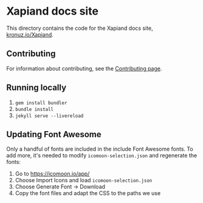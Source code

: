 # Xapiand docs site

This directory contains the code for the Xapiand docs site, [kronuz.io/Xapiand](https://kronuz.io/Xapiand).


## Contributing

For information about contributing, see the [Contributing page](https://kronuz.io/Xapiand/docs/contributing/).


## Running locally

1. `gem install bundler`
2. `bundle install`
3. `jekyll serve --livereload`


## Updating Font Awesome
Only a handful of fonts are included in the include Font Awesome fonts. To add
more, it's needed to modify `icomoon-selection.json` and regenerate the fonts:

1. Go to <https://icomoon.io/app/>
2. Choose Import Icons and load `icomoon-selection.json`
3. Choose Generate Font → Download
4. Copy the font files and adapt the CSS to the paths we use
